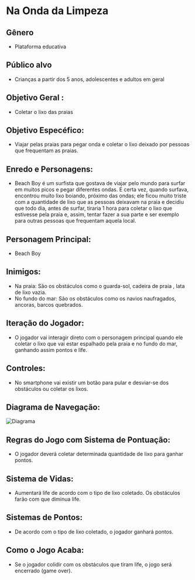 # Na Onda da Limpeza

## Gênero
- Plataforma educativa

## Público alvo
- Crianças a partir dos 5 anos, adolescentes e adultos em geral​

## Objetivo Geral :
- Coletar o lixo das praias

## Objetivo Especéfico:
- Viajar pelas praias para pegar onda e coletar o lixo deixado por pessoas que frequentam as praias.

## Enredo e Personagens:
- Beach Boy é um surfista que gostava de viajar pelo mundo para surfar em muitos picos e pegar diferentes ondas. E certa vez, quando surfava, encontrou muito lixo boiando, próximo das ondas; ele ficou muito triste com a quantidade de lixo que as pessoas deixavam na praia e decidiu que todo dia, antes de surfar, tiraria 1 hora para coletar o lixo que estivesse pela praia e, assim, tentar fazer a sua parte e ser exemplo para outras pessoas que frequentam aquela local.  

## Personagem Principal:
- Beach Boy

## Inimigos:
- Na praia: São os obstáculos como o guarda-sol, cadeira de praia , lata de lixo vazia.
- No fundo do mar: São os obstáculos como os navios naufragados, ancoras, barcos quebrados.

## Iteração do Jogador:
- O jogador vai interagir direto com o personagem principal quando ele coletar o lixo que vai estar espalhado pela praia e no fundo do mar, ganhando assim pontos e life.

## Controles:
- No smartphone vai existir um botão para pular e desviar-se dos obstáculos ou coletar os lixos. 

## Diagrama de Navegação:
![Diagrama](https://user-images.githubusercontent.com/53848638/68998208-383b2580-088e-11ea-8a4b-49582305b14a.jpg)

## Regras do Jogo com Sistema de Pontuação:
- O jogador deverá coletar determinada quantidade de lixo para ganhar pontos. 

## Sistema de Vidas:
- Aumentará life de acordo com o tipo de lixo coletado. Os obstáculos farão com que diminua life. 

## Sistemas de Pontos:
- De acordo com o tipo de lixo coletado, o jogador ganhará pontos. 

## Como o Jogo Acaba:
- Se o jogador colidir com os obstáculos que tiram life, o jogo será encerrado (game over).
